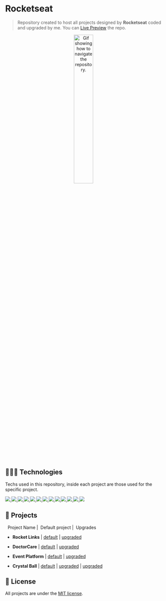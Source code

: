 # Rocketseat
> Repository created to host all projects designed by **Rocketseat** coded and upgraded by me. You can [Live Preview](https://diegommagno.github.io/rocketseat/index.html) the repo.

<p align="center">
  <img alt="Gif showing how to navigate the repository." src=".github/rocketlinks.png" width="35%" />
</p>

## 🧑🏻‍💻 Technologies
Techs used in this repository, inside each project are those used for the specific project.

<p>
<a href='https://html.com/'>
<img src="https://skillicons.dev/icons?i=html"/>
</a>
<a href='https://www.w3.org/Style/CSS/Overview.en.html'>
<img src="https://skillicons.dev/icons?i=css"/>
</a>
<a href='https://www.javascript.com/'>
<img src="https://skillicons.dev/icons?i=js"/>
</a>
<a href='https://www.typescriptlang.org/'>
<img src="https://skillicons.dev/icons?i=ts"/>
</a>
<a href='https://nodejs.org/en/'>
<img src="https://skillicons.dev/icons?i=nodejs"/>
</a>
<a href='https://reactjs.org/'>
<img src="https://skillicons.dev/icons?i=react"/>
</a>
<a href='https://tailwindui.com/'>
<img src="https://skillicons.dev/icons?i=tailwind"/>
</a>
<a href='https://vitejs.dev/'>
<img src="https://skillicons.dev/icons?i=vite"/>
</a>
<a href='https://www.prisma.io/'>
<img src="https://skillicons.dev/icons?i=prisma"/>
</a>
<a href='https://nextjs.org/'>
<img src="https://skillicons.dev/icons?i=nextjs"/>
</a>
<a href='https://www.apollographql.com/'>
<img src="https://skillicons.dev/icons?i=apollo"/>
</a>
<a href='https://graphql.org/'>
<img src="https://skillicons.dev/icons?i=graphql"/>
</a>
<a href='https://www.figma.com/'>
<img src="https://skillicons.dev/icons?i=figma"/>
</a>
</p>


## :rocket: Projects

&nbsp; Project Name
|&nbsp; Default project
|&nbsp; Upgrades

* **Rocket Links** | [default](https://diegommagno.github.io/rocketseat/events/explorer-marathon/rocketlinks/index.html) | [upgraded](https://diegommagno.github.io/rocketseat/events/explorer-marathon/rocketlinks/index.html)

* **DoctorCare** | [default](https://diegommagno.github.io/rocketseat/events/explorer-marathon/rocketlinks/index.html) | [upgraded](https://diegommagno.github.io/rocketseat/events/explorer-marathon/rocketlinks/index.html)

* **Event Platform** | [default](https://diegommagno.github.io/rocketseat/events/explorer-marathon/rocketlinks/index.html) | [upgraded](https://diegommagno.github.io/rocketseat/events/explorer-marathon/rocketlinks/index.html)

* **Crystal Ball** | [default](https://diegommagno.com/github/rocketseat/events/explorer-marathon/explorer-marathon-01/crystal-ball/pt-br/) | [upgraded](https://diegommagno.com/github/rocketseat/events/explorer-marathon/explorer-marathon-01/crystal-ball/en/) | [upgraded](https://diegommagno.com/github/rocketseat/events/explorer-marathon/explorer-marathon-01/wizarding-world-crystal-ball)


## 📘 License

All projects are under the [MIT license](LICENSE.md).